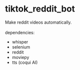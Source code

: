 # tiktok_reddit_bot
Make reddit videos automatically.
<br />
<br />
dependencies:
- whisper
- selenium
- reddit
- moviepy
- tts (coqui AI)
